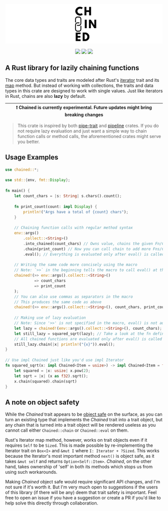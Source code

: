 <div align="center">

![](chained.png)

[![](https://img.shields.io/crates/l/chained)](https://github.com/VoltaireNoir/chained/blob/main/LICENSE) [![](https://img.shields.io/crates/d/chained)](https://crates.io/crates/chained) [![](https://img.shields.io/crates/v/chained)](https://crates.io/crates/chained)

</div>

## A Rust library for lazily chaining functions
The core data types and traits are modeled after Rust's [iterator](https://doc.rust-lang.org/std/iter/trait.Iterator.html) trait and its [map](https://doc.rust-lang.org/std/iter/trait.Iterator.html#method.map) method. But instead of working with collections, the traits and data types in this crate are designed to work with single values. Just like iterators in Rust, chains are also **lazy** by default.

| :exclamation:  Chained is currently experimental. Future updates might bring breaking changes   |
|----------------------------------------------------------------------------------------------------|

> This crate is inspired by both [pipe-trait](https://crates.io/crates/pipe-trait) and [pipeline](https://crates.io/crates/pipeline) crates.
> If you do not require lazy evaluation and just want a simple way to chain function calls or method calls, the aforementioned crates might serve you better.

## Usage Examples
```rust
use chained::*;

use std::{env, fmt::Display};

fn main() {
    let count_chars = |s: String| s.chars().count();
    
    fn print_count(count: impl Display) {
        println!("Args have a total of {count} chars");
    }

    // Chaining function calls with regular method syntax
    env::args()
        .collect::<String>()
        .into_chained(count_chars) // Owns value, chains the given Fn/Closure and returns a Chain type
        .chain(print_count) // Now you can call chain to add more Fns/Closures 
        .eval(); // Everything is evaluated only after eval() is called

    // Writing the same code more concisely using the macro
    // Note: `>>` in the beginning tells the macro to call eval() at the end of the chain
    chained!(>> env::args().collect::<String>()
             => count_chars
             => print_count
    );
    // You can also use commas as separators in the macro
    // This produces the same code as above
    chained!(>> env::args().collect::<String>(), count_chars, print_count);

    // Making use of lazy evaluation
    // Note: Since '>>' is not specified in the macro, eval() is not automatically called on this chain
    let lazy = chained!(env::args().collect::<String>(), count_chars);
    let still_lazy = squared_sqrt(lazy); // Take a look at the fn defined below
    // All chained functions are evaluated only after eval() is called
    still_lazy.chain(|x| println!("{x}")).eval();
}

// Use impl Chained just like you'd use impl Iterator
fn squared_sqrt(x: impl Chained<Item = usize>) -> impl Chained<Item = f32> {
    let squared = |x: usize| x.pow(2);
    let sqrt = |x| (x as f32).sqrt();
    x.chain(squared).chain(sqrt)
}
```

## A note on object safety
While the *Chained* trait appears to be [object safe](https://doc.rust-lang.org/reference/items/traits.html#object-safety) on the surface, as you can turn an existing type that implements the *Chained* trait into a trait object, but any chain that is turned into a trait object will be rendered useless as you cannot call either `Chained::chain` or `Chained::eval` on them.

Rust's Iterator map method, however, works on trait objects even if it requires `Self` to be `Sized`. This is made possible by re-implementing the Iterator trait on `Box<I>` and `&mut I` where `I: Iterator + ?Sized`.
This works because the Iterator's most important method `next()` is object safe, as it takes `&mut self` and returns `Option<Self::Item>`.
*Chained*, on the other hand, takes ownership of 'self' in both its methods which stops us from using such workarounds.

Making *Chained* object safe would require significant API changes, and I'm not sure if it's worth it. But I'm very much open to suggestions if the users of this library (if there will be any) deem that trait safety is important. Feel free to open an issue if you have a suggestion or create a PR if you'd like to help solve this directly through collaboration.
